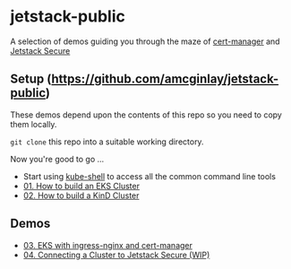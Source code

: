# jetstack-public

A selection of demos guiding you through the maze of [cert-manager](https://cert-manager.io/) and [Jetstack Secure](https://platform.jetstack.io)

## Setup (https://github.com/amcginlay/jetstack-public)

These demos depend upon the contents of this repo so you need to copy them locally.

`git clone` this repo into a suitable working directory.

Now you're good to go ...

* Start using [kube-shell](https://github.com/amcginlay/kube-shell) to access all the common command line tools
* [01. How to build an EKS Cluster](demos/01-build-eks-cluster/README.md)
* [02. How to build a KinD Cluster](demos/02-build-kind-cluster/README.md)

## Demos
* [03. EKS with ingress-nginx and cert-manager](demos/03-eks-ingress-nginx-cert-manager/README.md)
* [04. Connecting a Cluster to Jetstack Secure (WIP)](demos/04-connect-cluster-to-jss/README.md)
